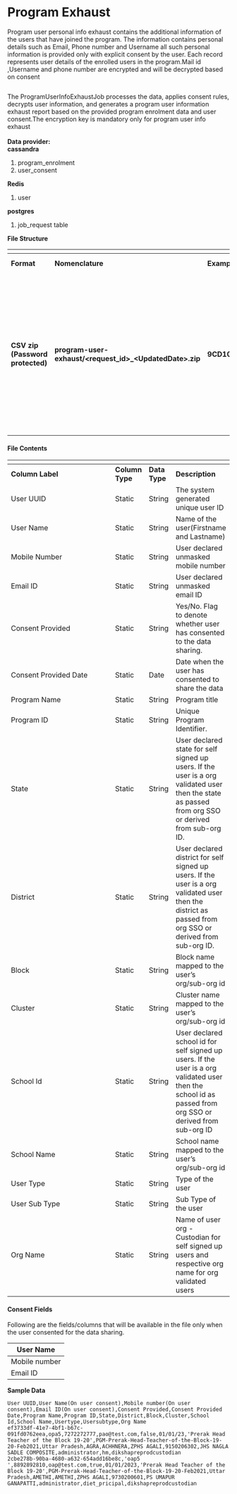 # Program Exhaust

Program user personal info exhaust contains the additional information of the users that have joined the program. The information contains personal details such as Email, Phone number and Username all such personal information is provided only with explicit consent by the user. Each record represents user details of the enrolled users in the program.Mail id ,Username and phone number are encrypted and will be decrypted based on consent

<div data-full-width="true">

<figure><img src="../../../.gitbook/assets/flowsequence.jpg" alt=""><figcaption></figcaption></figure>

</div>

The ProgramUserInfoExhaustJob processes the data, applies consent rules, decrypts user information, and generates a program user information exhaust report based on the provided program enrolment data and user consent.The encryption key is mandatory only for program user info exhaust\
\
**Data provider:**\
**cassandra**

1. program\_enrolment
2. user\_consent

**Redis**

1. user



**postgres**

1. job\_request table

**File Structure**

<table data-header-hidden><thead><tr><th></th><th width="286.3333333333333"></th><th></th><th></th></tr></thead><tbody><tr><td><strong>Format</strong></td><td><strong>Nomenclature</strong></td><td><strong>Example</strong></td><td><strong>Security Levels</strong></td></tr><tr><td><strong>CSV zip (Password protected)</strong></td><td><strong>program-user-exhaust/&#x3C;request_id>_&#x3C;UpdatedDate>.zip</strong></td><td><strong>9CD107F48B5AF0D163F8AE8410829674_20230622.zip</strong></td><td><strong>L3 - Data encrypted with a user provided encryption key. Generally applicable to non PII data but can contain sensitive information which may not be considered open</strong></td></tr></tbody></table>

#### File Contents <a href="#file-contents" id="file-contents"></a>

<table data-header-hidden><thead><tr><th width="260"></th><th></th><th></th><th></th></tr></thead><tbody><tr><td><strong>Column Label</strong></td><td><strong>Column Type</strong></td><td><strong>Data Type</strong></td><td><strong>Description</strong></td></tr><tr><td>User UUID</td><td>Static</td><td>String</td><td>The system generated unique user ID</td></tr><tr><td>User Name</td><td>Static</td><td>String</td><td>Name of the user(Firstname and Lastname)</td></tr><tr><td>Mobile Number</td><td>Static</td><td>String</td><td>User declared unmasked mobile number</td></tr><tr><td>Email ID</td><td>Static</td><td>String</td><td>User declared unmasked email ID</td></tr><tr><td>Consent Provided</td><td>Static</td><td>String</td><td>Yes/No. Flag to denote whether user has consented to the data sharing.</td></tr><tr><td>Consent Provided Date</td><td>Static</td><td>Date</td><td>Date when the user has consented to share the data</td></tr><tr><td>Program Name</td><td>Static</td><td>String</td><td>Program title</td></tr><tr><td>Program ID</td><td>Static</td><td>String</td><td>Unique Program Identifier.</td></tr><tr><td>State</td><td>Static</td><td>String</td><td>User declared state for self signed up users. If the user is a org validated user then the state as passed from org SSO or derived from sub-org ID.</td></tr><tr><td>District</td><td>Static</td><td>String</td><td>User declared district for self signed up users. If the user is a org validated user then the district as passed from org SSO or derived from sub-org ID.</td></tr><tr><td>Block</td><td>Static</td><td>String</td><td>Block name mapped to the user’s org/sub-org id</td></tr><tr><td>Cluster</td><td>Static</td><td>String</td><td>Cluster name mapped to the user’s org/sub-org id</td></tr><tr><td>School Id</td><td>Static</td><td>String</td><td>User declared school id for self signed up users. If the user is a org validated user then the school id as passed from org SSO or derived from sub-org ID</td></tr><tr><td>School Name</td><td>Static</td><td>String</td><td>School name mapped to the user’s org/sub-org id</td></tr><tr><td>User Type</td><td>Static</td><td>String</td><td>Type of the user</td></tr><tr><td>User Sub Type</td><td>Static</td><td>String</td><td>Sub Type of the user</td></tr><tr><td>Org Name</td><td>Static</td><td>String</td><td>Name of user org - Custodian for self signed up users and respective org name for org validated users</td></tr></tbody></table>

#### Consent Fields <a href="#consent-fields" id="consent-fields"></a>

Following are the fields/columns that will be available in the file only when the user consented for the data sharing.

| User Name     |
| ------------- |
| Mobile number |
| Email ID      |

**Sample Data**

```csv
User UUID,User Name(On user consent),Mobile number(On user consent),Email ID(On user consent),Consent Provided,Consent Provided Date,Program Name,Program ID,State,District,Block,Cluster,School Id,School Name,Usertype,Usersubtype,Org Name
ef3733df-41e7-4bf1-b67c-091fd0762eea,opa5,7272272777,pao@test.com,false,01/01/23,'Prerak Head Teacher of the Block 19-20',PGM-Prerak-Head-Teacher-of-the-Block-19-20-Feb2021,Uttar Pradesh,AGRA,ACHHNERA,ZPHS AGALI,9150206302,JHS NAGLA SADLE COMPOSITE,administrator,hm,dikshapreprodcustodian
2cbe278b-90ba-4680-a632-654add16be8c,'oap5 ',8892892810,oap@test.com,true,01/01/2023,'Prerak Head Teacher of the Block 19-20',PGM-Prerak-Head-Teacher-of-the-Block-19-20-Feb2021,Uttar Pradesh,AMETHI,AMETHI,ZPHS AGALI,9730200601,PS UMAPUR GANAPATTI,administrator,diet_pricipal,dikshapreprodcustodian
```
